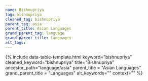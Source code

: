 ```yaml
---
name: Bishnupriya
tag: bishnupriya
cleaned_tag: bishnupriya
parent_tag: asia
parent_title: Asian Languages
grand_parent_tag: language
grand_parent_title: Languages
alt_tags: 
---
```


{% include data-table-template.html 
  keyword="bishnupriya" 
  cleaned_keyword="bishnupriya" 
  title="Bishnupriya"
  ancestor_path="language/asia" 
  parent_title = "Asian Languages"
  grand_parent_title = "Languages"
  alt_keywords=""
  context=""
%}

